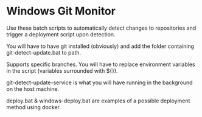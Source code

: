 # Windows Git Monitor
Use these batch scripts to automatically detect changes to repositories and trigger a deployment script upon detection.

You will have to have git installed (obviously) and add the folder containing git-detect-update.bat to path.

Supports specific branches. You will have to replace environment variables in the script (variables surrounded with ${}).

git-detect-update-service is what you will have running in the background on the host machine.

deploy.bat & windows-deploy.bat are examples of a possible deployment method using docker.
